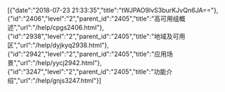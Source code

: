 [{"date":"2018-07-23 21:33:35","title":"tWJPAO9lvS3burKJvQn6JA=="},{"id":"2406","level":"2","parent_id":"2405","title":"高可用组概述","url":"/help/cpgs2406.html"},{"id":"2938","level":"2","parent_id":"2405","title":"地域及可用区","url":"/help/dyjkyq2938.html"},{"id":"2942","level":"2","parent_id":"2405","title":"应用场景","url":"/help/yycj2942.html"},{"id":"3247","level":"2","parent_id":"2405","title":"功能介绍","url":"/help/gnjs3247.html"}]